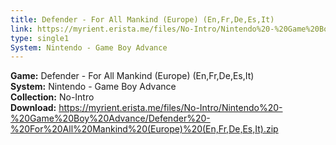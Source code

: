 ```yaml
---
title: Defender - For All Mankind (Europe) (En,Fr,De,Es,It)
link: https://myrient.erista.me/files/No-Intro/Nintendo%20-%20Game%20Boy%20Advance/Defender%20-%20For%20All%20Mankind%20(Europe)%20(En,Fr,De,Es,It).zip
type: single1
System: Nintendo - Game Boy Advance
---
```

<b>Game:</b> Defender - For All Mankind (Europe) (En,Fr,De,Es,It)<br>
<b>System:</b> Nintendo - Game Boy Advance<br>
<b>Collection:</b> No-Intro<br>
<b>Download:</b> https://myrient.erista.me/files/No-Intro/Nintendo%20-%20Game%20Boy%20Advance/Defender%20-%20For%20All%20Mankind%20(Europe)%20(En,Fr,De,Es,It).zip